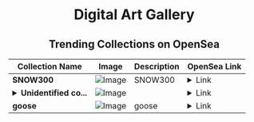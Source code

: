 <div align="center">

# Digital Art Gallery

## Trending Collections on OpenSea

| Collection Name                       | Image                                                                                     | Description                       | OpenSea Link                                                                                          |
|---------------------------------------|-------------------------------------------------------------------------------------------|-----------------------------------|--------------------------------------------------------------------------------------------------------|
| **SNOW300** | ![Image](https://i.seadn.io/s/raw/files/bd4705217f0d1313aa199fe363b1ac7c.webp?w=500&auto=format?w=200&auto=format) | SNOW300 | <details><summary>Link</summary>[SNOW300](https://opensea.io/collection/snow300)</details> |
| **<details><summary>Unidentified co...</summary>Unidentified contract 2906115b-37e3-465f-85f4-504b6c97e619</details>** | ![Image](https://i.seadn.io/s/raw/files/a837708742ad8afcb35eb60ba787976d.jpg?w=500&auto=format?w=200&auto=format) |  | <details><summary>Link</summary>[Unidentified contract 2906115b-37e3-465f-85f4-504b6c97e619](https://opensea.io/collection/unidentified-contract-2906115b-37e3-465f-85f4-504b)</details> |
| **goose** | ![Image](https://i.seadn.io/s/raw/files/770c99ab690cff87eab4ede1997a8139.png?w=500&auto=format?w=200&auto=format) | goose | <details><summary>Link</summary>[goose](https://opensea.io/collection/goose-265)</details> |

</div>